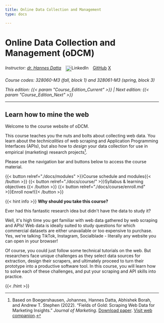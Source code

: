 ```yaml
---
title: Online Data Collection and Management
type: docs

---
```


# Online Data Collection and Management (oDCM)

_Instructor: [dr. Hannes Datta](https://hannesdatta.com)_ <a href="https://www.linkedin.com/in/hannes-datta/" target="_blank" style="text-decoration: none; display: inline-block; padding: 5px 10px; border-radius: 5px;"><img src="https://cdn.jsdelivr.net/npm/simple-icons@v5/icons/linkedin.svg" alt="LinkedIn Logo" style="width: 20px; vertical-align: middle;">LinkedIn</a>
<a class="github-button" href="https://github.com/hannesdatta" aria-label="Follow @hannesdatta on GitHub">GitHub</a> <a href="https://twitter.com/hannesdatta?ref_src=twsrc%5Etfw" class="twitter-follow-button" data-show-count="false">X</a><script async src="https://platform.twitter.com/widgets.js" charset="utf-8"></script>

_Course codes: 328060-M3 (fall, block 1) and 328061-M3 (spring, block 3)_

_This edition: {{< param "Course_Edition_Current" >}} | Next edition: {{< param "Course_Edition_Next" >}}_


-------

## Learn how to mine the web

Welcome to the course website of oDCM.

This course teaches you the nuts and bolts about collecting web data. You learn about the *technicalities* of web scraping and Application Programming Interfaces (APIs), but also how to *design* your data collection for use in empirical (marketing) research projects[^1].

Please use the navigation bar and buttons below to access the course material.

{{< button relref="./docs/modules" >}}Course schedule and modules{{< /button >}}
{{< button relref="./docs/course/" >}}Syllabus & learning objectives {{< /button >}}
{{< button relref="./docs/course/enroll.md" >}}Enroll now!{{< /button >}}

{{< hint info >}}
__Why should you take this course?__

Ever had this fantastic research idea but didn't have the data to study it? 

Well, it's high time you get familiar with web data gathered by web scraping and APIs! Web data is ideally suited to study questions for which commercial datasets are either unavailable or too expensive to purchase. Yes, we're talking TikTok, Instagram, Socialblade - literally any website you can open in your browser!

Of course, you could just follow some technical tutorials on the web. But researchers face unique challenges as they select data sources for extraction, design their scrapers, and ultimately proceed to turn their prototype into a productive software tool. In this course, you will learn how to solve each of these challenges, and put your scraping and API skills into practice.

{{< /hint >}}



[^1]: Based on Boegershausen, Johannes, Hannes Datta, Abhishek Borah, and Andrew T. Stephen (2022). “Fields of Gold: Scraping Web Data for Marketing Insights.” *Journal of Marketing*. [Download paper](https://doi.org/10.1177/00222429221100750). [Visit web companion](https://web-scraping.org).

<!--
## This website

This website is the backbone of the course, and features the following sections.

- The [__course__](docs/course) section features the syllabus, schedule, and grading details.

- The __[module](docs/modules)__ section contains (weekly) collections of live streams, self-study material, and activities.

- The [__tutorial__](docs/tutorials) section offers a workflow for collecting online data, and self-guided Jupyter Notebooks that teach the basics of data retrieval via web scraping and APIs. Use these to start your own scraping projects!

- Finally, the [__example__](docs/examples) section offers links to publicly available data collection projects, which you can use as an inspiration.
-->
